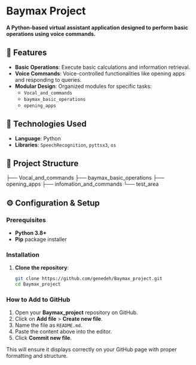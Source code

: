 # Baymax Project

**A Python-based virtual assistant application designed to perform basic operations using voice commands.**

## 📌 Features
- **Basic Operations**: Execute basic calculations and information retrieval.
- **Voice Commands**: Voice-controlled functionalities like opening apps and responding to queries.
- **Modular Design**: Organized modules for specific tasks:
  - `Vocal_and_commands`
  - `baymax_basic_operations`
  - `opening_apps`

## 🔧 Technologies Used
- **Language**: Python
- **Libraries**: `SpeechRecognition`, `pyttsx3`, `os`

## 📂 Project Structure
├── Vocal_and_commands
  ├── baymax_basic_operations 
    ├── opening_apps 
    ├── infomation_and_commands
  └── test_area
## ⚙️ Configuration & Setup

### Prerequisites
- **Python 3.8+**
- **Pip** package installer

### Installation
1. **Clone the repository**:
   ```bash
   git clone https://github.com/genedeh/Baymax_project.git
   cd Baymax_project

### How to Add to GitHub
1. Open your **Baymax_project** repository on GitHub.
2. Click on **Add file** > **Create new file**.
3. Name the file as `README.md`.
4. Paste the content above into the editor.
5. Click **Commit new file**.

This will ensure it displays correctly on your GitHub page with proper formatting and structure.
